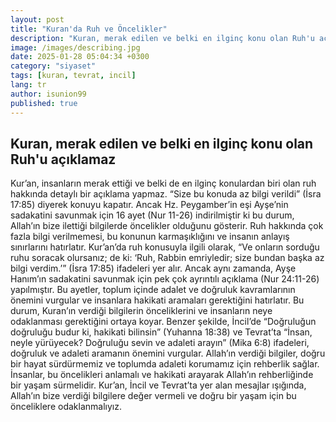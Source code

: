 ```yaml
---
layout: post
title: "Kuran'da Ruh ve Öncelikler"
description: "Kuran, merak edilen ve belki en ilginç konu olan Ruh'u açıklamaz"
image: /images/describing.jpg
date: 2025-01-28 05:04:34 +0300
category: "siyaset"
tags: [kuran, tevrat, incil]
lang: tr
author: isunion99
published: true
---
```


 ## **Kuran, merak edilen ve belki en ilginç konu olan Ruh'u açıklamaz**

Kur’an, insanların merak ettiği ve belki de en ilginç konulardan biri olan ruh hakkında detaylı bir açıklama yapmaz. “Size bu konuda az bilgi verildi” (İsra 17:85) diyerek konuyu kapatır. Ancak Hz. Peygamber’in eşi Ayşe’nin sadakatini savunmak için 16 ayet (Nur 11-26) indirilmiştir ki bu durum, Allah’ın bize ilettiği bilgilerde öncelikler olduğunu gösterir. Ruh hakkında çok fazla bilgi verilmemesi, bu konunun karmaşıklığını ve insanın anlayış sınırlarını hatırlatır. Kur’an’da ruh konusuyla ilgili olarak, “Ve onların sorduğu ruhu soracak olursanız; de ki: ‘Ruh, Rabbin emriyledir; size bundan başka az bilgi verdim.’” (İsra 17:85) ifadeleri yer alır. Ancak aynı zamanda, Ayşe Hanım’ın sadakatini savunmak için pek çok ayrıntılı açıklama (Nur 24:11-26) yapılmıştır. Bu ayetler, toplum içinde adalet ve doğruluk kavramlarının önemini vurgular ve insanlara hakikati aramaları gerektiğini hatırlatır. Bu durum, Kuran’ın verdiği bilgilerin önceliklerini ve insanların neye odaklanması gerektiğini ortaya koyar. Benzer şekilde, İncil’de “Doğruluğun doğruluğu budur ki, hakikati bilinsin” (Yuhanna 18:38) ve Tevrat’ta “İnsan, neyle yürüyecek? Doğruluğu sevin ve adaleti arayın” (Mika 6:8) ifadeleri, doğruluk ve adaleti aramanın önemini vurgular. Allah’ın verdiği bilgiler, doğru bir hayat sürdürmemiz ve toplumda adaleti korumamız için rehberlik sağlar. İnsanlar, bu öncelikleri anlamalı ve hakikati arayarak Allah’ın rehberliğinde bir yaşam sürmelidir. Kur’an, İncil ve Tevrat’ta yer alan mesajlar ışığında, Allah’ın bize verdiği bilgilere değer vermeli ve doğru bir yaşam için bu önceliklere odaklanmalıyız.